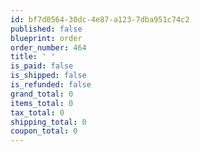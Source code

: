 ```yaml
---
id: bf7d0564-30dc-4e87-a123-7dba951c74c2
published: false
blueprint: order
order_number: 464
title: ' '
is_paid: false
is_shipped: false
is_refunded: false
grand_total: 0
items_total: 0
tax_total: 0
shipping_total: 0
coupon_total: 0
---
```

